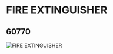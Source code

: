 # FIRE EXTINGUISHER
## 60770
![FIRE EXTINGUISHER](https://lc-www-live-s.legocdn.com/media/bricks/5/2/6069841.jpg)